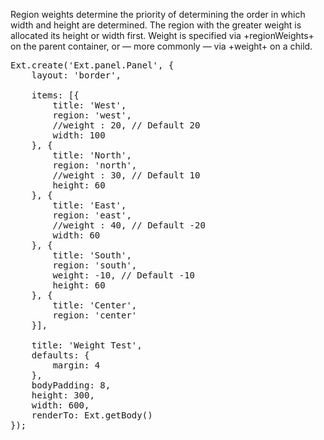 Region weights determine the priority of determining the order in which width and height are determined. The region with the greater
weight is allocated its height or width first. Weight is specified via +regionWeights+ on the parent container, 
or &mdash; more commonly &mdash; via +weight+ on a child. 
<pre class="runnable run">
Ext.create('Ext.panel.Panel', {
    layout: 'border',

    items: [{
        title: 'West',
        region: 'west',
        //weight : 20, // Default 20
        width: 100
    }, {
        title: 'North',
        region: 'north',
        //weight : 30, // Default 10
        height: 60
    }, {
        title: 'East',
        region: 'east',
        //weight : 40, // Default -20
        width: 60
    }, {
        title: 'South',
        region: 'south',
        weight: -10, // Default -10
        height: 60
    }, {
        title: 'Center',
        region: 'center'
    }],

    title: 'Weight Test',
    defaults: {
        margin: 4
    },
    bodyPadding: 8,
    height: 300,
    width: 600,
    renderTo: Ext.getBody()
});
</pre>